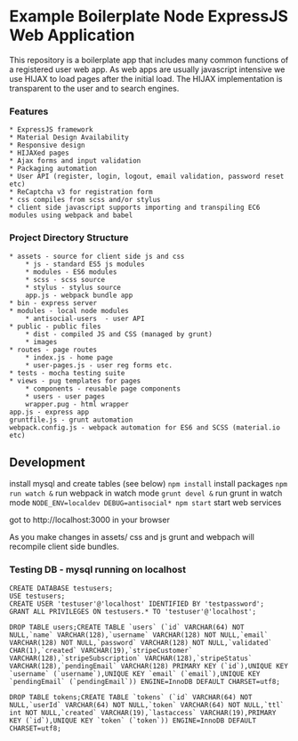 # Example Boilerplate Node ExpressJS Web Application

This repository is a boilerplate app that includes many common functions of a registered user web app. As web apps are usually javascript intensive we use HIJAX to load pages after the initial load. The HIJAX implementation is transparent to the user and to search engines.

### Features
	* ExpressJS framework
	* Material Design Availability
	* Responsive design
	* HIJAXed pages
	* Ajax forms and input validation
	* Packaging automation
	* User API (register, login, logout, email validation, password reset etc)
	* ReCaptcha v3 for registration form
	* css compiles from scss and/or stylus
	* client side javascript supports importing and transpiling EC6 modules using webpack and babel

### Project Directory Structure
	* assets - source for client side js and css
		* js - standard ES5 js modules
		* modules - ES6 modules
		* scss - scss source
		* stylus - stylus source
		app.js - webpack bundle app
	* bin - express server
	* modules - local node modules
		* antisocial-users  - user API
	* public - public files
		* dist - compiled JS and CSS (managed by grunt)
		* images
	* routes - page routes
		* index.js - home page
		* user-pages.js - user reg forms etc.
	* tests - mocha testing suite
	* views - pug templates for pages
		* components - reusable page components
		* users - user pages
		wrapper.pug - html wrapper
	app.js - express app
	gruntfile.js - grunt automation
	webpack.config.js - webpack automation for ES6 and SCSS (material.io etc)

## Development
install mysql and create tables (see below)
`npm install` install packages
`npm run watch &` run webpack in watch mode
`grunt devel &` run grunt in watch mode
`NODE_ENV=localdev DEBUG=antisocial* npm start` start web services

got to http://localhost:3000 in your browser

As you make changes in assets/ css and js grunt and webpach will recompile client side bundles.

### Testing DB - mysql running on localhost

```
CREATE DATABASE testusers;
USE testusers;
CREATE USER 'testuser'@'localhost' IDENTIFIED BY 'testpassword';
GRANT ALL PRIVILEGES ON testusers.* TO 'testuser'@'localhost';

DROP TABLE users;CREATE TABLE `users` (`id` VARCHAR(64) NOT NULL,`name` VARCHAR(128),`username` VARCHAR(128) NOT NULL,`email` VARCHAR(128) NOT NULL,`password` VARCHAR(128) NOT NULL,`validated` CHAR(1),`created` VARCHAR(19),`stripeCustomer` VARCHAR(128),`stripeSubscription` VARCHAR(128),`stripeStatus` VARCHAR(128),`pendingEmail` VARCHAR(128) PRIMARY KEY (`id`),UNIQUE KEY `username` (`username`),UNIQUE KEY `email` (`email`),UNIQUE KEY `pendingEmail` (`pendingEmail`)) ENGINE=InnoDB DEFAULT CHARSET=utf8;

DROP TABLE tokens;CREATE TABLE `tokens` (`id` VARCHAR(64) NOT NULL,`userId` VARCHAR(64) NOT NULL,`token` VARCHAR(64) NOT NULL,`ttl` int NOT NULL,`created` VARCHAR(19),`lastaccess` VARCHAR(19),PRIMARY KEY (`id`),UNIQUE KEY `token` (`token`)) ENGINE=InnoDB DEFAULT CHARSET=utf8;

```
